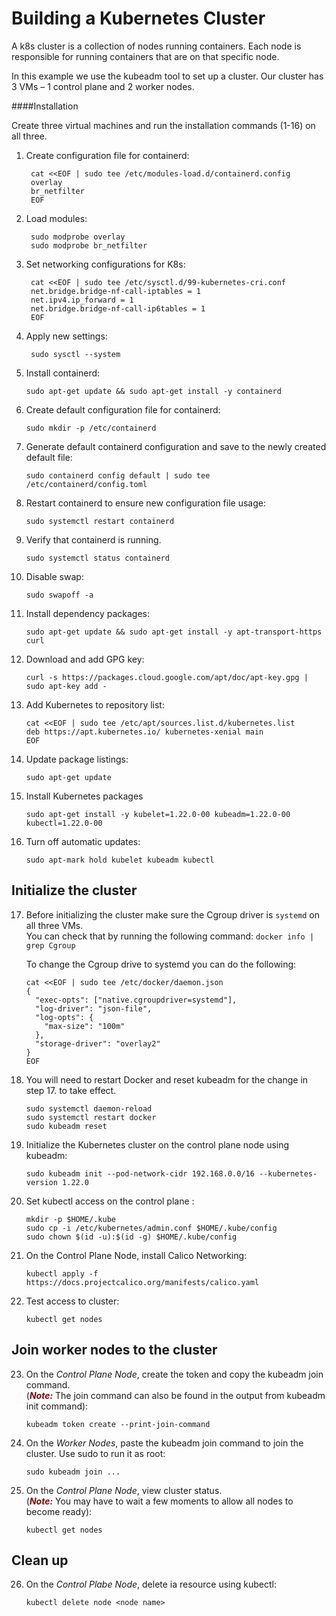 # Building a Kubernetes Cluster

A k8s cluster is a collection of nodes running containers.  Each node is responsible for running containers that are on that specific node. 

In this example we use the kubeadm tool to set up a cluster. Our cluster has 3 VMs – 1 control plane and 2 worker nodes. 

####Installation

Create three virtual machines and run the installation commands (1-16) on all three. 

1. Create configuration file for containerd:

        cat <<EOF | sudo tee /etc/modules-load.d/containerd.config
        overlay
        br_netfilter
        EOF

2. Load modules:

        sudo modprobe overlay
        sudo modprobe br_netfilter

3. Set networking configurations for K8s:

        cat <<EOF | sudo tee /etc/sysctl.d/99-kubernetes-cri.conf
        net.bridge.bridge-nf-call-iptables = 1
        net.ipv4.ip_forward = 1
        net.bridge.bridge-nf-call-ip6tables = 1
        EOF

4. Apply new settings:
    
        sudo sysctl --system

5.  Install containerd:

        sudo apt-get update && sudo apt-get install -y containerd

6.	Create default configuration file for containerd:
        
        sudo mkdir -p /etc/containerd

7.	Generate default containerd configuration and save to the newly created default file:

        sudo containerd config default | sudo tee /etc/containerd/config.toml

8.	Restart containerd to ensure new configuration file usage:

        sudo systemctl restart containerd

9.	Verify that containerd is running.

        sudo systemctl status containerd

10.	Disable swap:

        sudo swapoff -a

11.	Install dependency packages:

        sudo apt-get update && sudo apt-get install -y apt-transport-https curl

12.	Download and add GPG key:
        
        curl -s https://packages.cloud.google.com/apt/doc/apt-key.gpg | sudo apt-key add -

13.	Add Kubernetes to repository list:
        
        cat <<EOF | sudo tee /etc/apt/sources.list.d/kubernetes.list
        deb https://apt.kubernetes.io/ kubernetes-xenial main
        EOF

14.	Update package listings:

        sudo apt-get update


15.	Install Kubernetes packages 

        sudo apt-get install -y kubelet=1.22.0-00 kubeadm=1.22.0-00 kubectl=1.22.0-00

16.	Turn off automatic updates:

        sudo apt-mark hold kubelet kubeadm kubectl

## Initialize the cluster


17. Before initializing the cluster make sure the Cgroup driver is `systemd` on all three VMs. <br> 
    You can check that by running the following command:  `docker info | grep Cgroup `
    
    To change the Cgroup drive to systemd you can do the following: 
    
        cat <<EOF | sudo tee /etc/docker/daemon.json
        {
          "exec-opts": ["native.cgroupdriver=systemd"],
          "log-driver": "json-file",
          "log-opts": {
            "max-size": "100m"
          },
          "storage-driver": "overlay2"
        }
        EOF
    
18. You will need to restart Docker and reset kubeadm for the change in step 17. to take effect. 

        sudo systemctl daemon-reload
        sudo systemctl restart docker
        sudo kubeadm reset


19.	Initialize the Kubernetes cluster on the control plane node using kubeadm:<br>

        sudo kubeadm init --pod-network-cidr 192.168.0.0/16 --kubernetes-version 1.22.0

20. Set kubectl access on the control plane :
        
        mkdir -p $HOME/.kube
        sudo cp -i /etc/kubernetes/admin.conf $HOME/.kube/config
        sudo chown $(id -u):$(id -g) $HOME/.kube/config

21. On the Control Plane Node, install Calico Networking:

        kubectl apply -f https://docs.projectcalico.org/manifests/calico.yaml

22. Test access to cluster: 

        kubectl get nodes
  
## Join worker nodes to the cluster

23. On the *Control Plane Node*, create the token and copy the kubeadm join command. <br> (<span style="color:darkred">***Note:***</span> The join command can also be found in the output from kubeadm init command):

        kubeadm token create --print-join-command

24. On the *Worker Nodes*, paste the kubeadm join command to join the cluster. Use sudo to run it as root:

        sudo kubeadm join ...

25. On the *Control Plane Node*, view cluster status. <br> (<span style="color:darkred">***Note:***</span> You may have to wait a few moments to allow all nodes to become ready):

        kubectl get nodes

## Clean up

26. On the *Control Plabe Node*, delete ia resource using kubectl:

        kubectl delete node <node name> 



